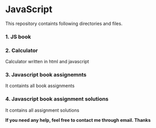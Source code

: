 # JavaScript
This repository containts following directories and files.
<h3>1. JS book</h3>
<h3>2. Calculator</h3>
<p> Calculator written in html and javascript</p>
<h3>3. Javascript book assignemnts</h3>
<p> It containts all book assignments</p>
<h3>4. Javascript book  assignment solutions</h3>
<p> It contains all assignment solutions</p>
<b>If you need any help, feel free to contact me through email. Thanks</b>
